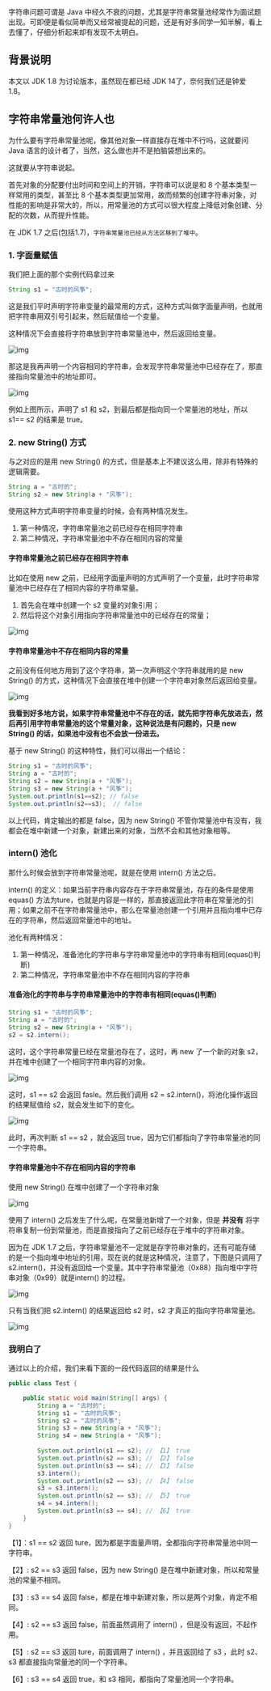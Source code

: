 字符串问题可谓是 Java 中经久不衰的问题，尤其是字符串常量池经常作为面试题出现。可即便是看似简单而又经常被提起的问题，还是有好多同学一知半解，看上去懂了，仔细分析起来却有发现不太明白。

## 背景说明

本文以 JDK 1.8 为讨论版本，虽然现在都已经 JDK 14了，奈何我们还是钟爱 1.8。

## 字符串常量池何许人也

为什么要有字符串常量池呢，像其他对象一样直接存在堆中不行吗，这就要问 Java 语言的设计者了，当然，这么做也并不是拍脑袋想出来的。

这就要从字符串说起。

首先对象的分配要付出时间和空间上的开销，字符串可以说是和 8 个基本类型一样常用的类型，甚至比 8 个基本类型更加常用，故而频繁的创建字符串对象，对性能的影响是非常大的，所以，用常量池的方式可以很大程度上降低对象创建、分配的次数，从而提升性能。

在 JDK 1.7 之后(包括1.7)，`字符串常量池已经从方法区移到了堆中`。

### 1. 字面量赋值

我们把上面的那个实例代码拿过来

```java
String s1 = "古时的风筝";
```

这是我们平时声明字符串变量的最常用的方式，这种方式叫做字面量声明，也就用把字符串用双引号引起来，然后赋值给一个变量。

这种情况下会直接将字符串放到字符串常量池中，然后返回给变量。

![img](assets\字符串初始化本质\v2-cf80e3196f3281773f47f75c14bbadb5_720w.jpg)

那这是我再声明一个内容相同的字符串，会发现字符串常量池中已经存在了，那直接指向常量池中的地址即可。

![img](assets\字符串初始化本质\v2-14de56e3d11f28e17c80c4cc27a039c4_720w.jpg)

例如上图所示，声明了 s1 和 s2，到最后都是指向同一个常量池的地址，所以 s1== s2 的结果是 true。

### 2. new String() 方式

与之对应的是用 new String() 的方式，但是基本上不建议这么用，除非有特殊的逻辑需要。

```java
String a = "古时的";
String s2 = new String(a + "风筝");
```

使用这种方式声明字符串变量的时候，会有两种情况发生。

1. 第一种情况，字符串常量池之前已经存在相同字符串
2. 第二种情况，字符串常量池中不存在相同内容的常量

#### 字符串常量池之前已经存在相同字符串

比如在使用 new 之前，已经用字面量声明的方式声明了一个变量，此时字符串常量池中已经存在了相同内容的字符串常量。

1. 首先会在堆中创建一个 s2 变量的对象引用；
2. 然后将这个对象引用指向字符串常量池中的已经存在的常量；

![img](assets\字符串初始化本质\v2-3bd1df6796e4aebce48b41ba70fae5a2_720w.jpg)



#### 字符串常量池中不存在相同内容的常量

之前没有任何地方用到了这个字符串，第一次声明这个字符串就用的是 new String() 的方式，这种情况下会直接在堆中创建一个字符串对象然后返回给变量。

![img](assets\字符串初始化本质\v2-4631d629793b1830c4770fcbe3049f78_720w.jpg)

**我看到好多地方说，如果字符串常量池中不存在的话，就先把字符串先放进去，然后再引用字符串常量池的这个常量对象，这种说法是有问题的，只是 new String() 的话，如果池中没有也不会放一份进去。**

基于 new String() 的这种特性，我们可以得出一个结论：

```java
String s1 = "古时的风筝";
String a = "古时的";
String s2 = new String(a + "风筝");
String s3 = new String(a + "风筝");
System.out.println(s1==s2); // false
System.out.println(s2==s3);  // false
```

以上代码，肯定输出的都是 false，因为 new String() 不管你常量池中有没有，我都会在堆中新建一个对象，新建出来的对象，当然不会和其他对象相等。

### intern() 池化

那什么时候会放到字符串常量池呢，就是在使用 intern() 方法之后。

intern() 的定义：如果当前字符串内容存在于字符串常量池，存在的条件是使用 equas() 方法为ture，也就是内容是一样的，那直接返回此字符串在常量池的引用；如果之前不在字符串常量池中，那么在常量池创建一个引用并且指向堆中已存在的字符串，然后返回常量池中的地址。

池化有两种情况：

1. 第一种情况，准备池化的字符串与字符串常量池中的字符串有相同(equas()判断)
2. 第二种情况，字符串常量池中不存在相同内容的字符串



#### 准备池化的字符串与字符串常量池中的字符串有相同(equas()判断)

```java
String s1 = "古时的风筝";
String a = "古时的";
String s2 = new String(a + "风筝");
s2 = s2.intern();
```

这时，这个字符串常量已经在常量池存在了，这时，再 new 了一个新的对象 s2，并在堆中创建了一个相同字符串内容的对象。

![img](assets\字符串初始化本质\v2-96d8dc11a5376b29885e1dad08783256_720w.jpg)



这时，s1 == s2 会返回 fasle。然后我们调用 s2 = s2.intern()，将池化操作返回的结果赋值给 s2，就会发生如下的变化。

![img](assets\字符串初始化本质\v2-25697779619aaa96d7b2cc9485c1466c_720w.jpg)

此时，再次判断 s1 == s2 ，就会返回 true，因为它们都指向了字符串常量池的同一个字符串。

#### 字符串常量池中不存在相同内容的字符串

使用 new String() 在堆中创建了一个字符串对象

![img](assets\字符串初始化本质\v2-4631d629793b1830c4770fcbe3049f78_720w(1).jpg)



使用了 intern() 之后发生了什么呢，在常量池新增了一个对象，但是 **并没有** 将字符串复制一份到常量池，而是直接指向了之前已经存在于堆中的字符串对象。

因为在 JDK 1.7 之后，字符串常量池不一定就是存字符串对象的，还有可能存储的是一个指向堆中地址的引用，现在说的就是这种情况，注意了，下图是只调用了 s2.intern()，并没有返回给一个变量。其中字符串常量池（0x88）指向堆中字符串对象（0x99）就是intern() 的过程。

![img](assets\字符串初始化本质\v2-f8b0ec2f032ca67481fb6de1e08df0b1_720w.jpg)



只有当我们把 s2.intern() 的结果返回给 s2 时，s2 才真正的指向字符串常量池。

![img](assets\字符串初始化本质\v2-677e02e7a346b10bb7e946a3070e79b7_720w.jpg)



### 我明白了

通过以上的介绍，我们来看下面的一段代码返回的结果是什么

```java
public class Test {

    public static void main(String[] args) {
        String a = "古时的";
        String s1 = "古时的风筝";
        String s2 = "古时的风筝";
        String s3 = new String(a + "风筝");
        String s4 = new String(a + "风筝");
        
        System.out.println(s1 == s2); // 【1】 true
        System.out.println(s2 == s3); // 【2】 false
        System.out.println(s3 == s4); // 【3】 false
        s3.intern();
        System.out.println(s2 == s3); // 【4】 false
        s3 = s3.intern();
        System.out.println(s2 == s3); // 【5】 true
        s4 = s4.intern();
        System.out.println(s3 == s4); // 【6】 true
    }
}
```

【1】：s1 == s2 返回 ture，因为都是字面量声明，全都指向字符串常量池中同一字符串。

【2】: s2 == s3 返回 false，因为 new String() 是在堆中新建对象，所以和常量池的常量不相同。

【3】: s3 == s4 返回 false，都是在堆中新建对象，所以是两个对象，肯定不相同。

【4】: s2 == s3 返回 false，前面虽然调用了 intern() ，但是没有返回，不起作用。

【5】: s2 == s3 返回 ture，前面调用了 intern() ，并且返回给了 s3 ，此时 s2、s3 都直接指向常量池的同一个字符串。

【6】: s3 == s4 返回 true，和 s3 相同，都指向了常量池同一个字符串。